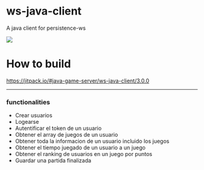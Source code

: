 # ws-java-client
A java client for persistence-ws

[![](https://jitpack.io/v/java-game-server/ws-java-client.svg)](https://jitpack.io/#java-game-server/ws-java-client)

# How to build
https://jitpack.io/#java-game-server/ws-java-client/3.0.0

***

### functionalities
* Crear usuarios
* Logearse
* Autentificar el token de un usuario
* Obtener el array de juegos de un usuario
* Obtener toda la informacion de un usuario incluido los juegos
* Obtener el tiempo juegado de un usuario a un juego
* Obtener el ranking de usuarios en un juego por puntos
* Guardar una partida finalizada
